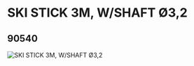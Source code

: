 # SKI STICK 3M,  W/SHAFT Ø3,2
## 90540
![SKI STICK 3M,  W/SHAFT Ø3,2](https://lc-www-live-s.legocdn.com/media/bricks/5/2/4590657.jpg)